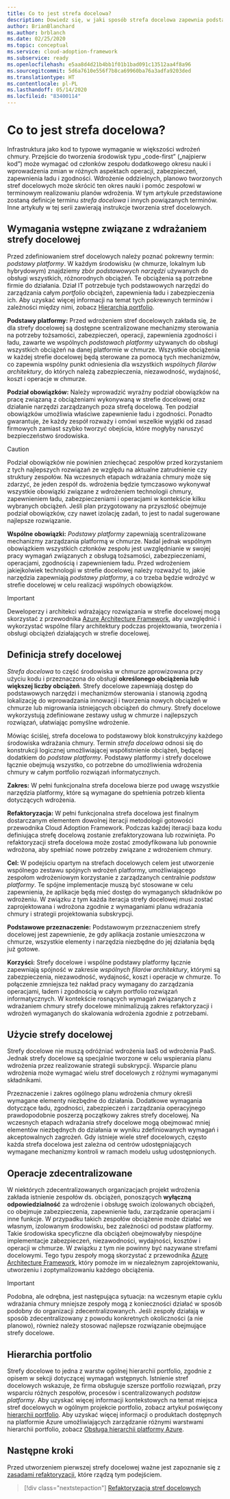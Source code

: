 ```yaml
---
title: Co to jest strefa docelowa?
description: Dowiedz się, w jaki sposób strefa docelowa zapewnia podstawowy blok konstrukcyjny dowolnego środowiska wdrażania chmury.
author: BrianBlanchard
ms.author: brblanch
ms.date: 02/25/2020
ms.topic: conceptual
ms.service: cloud-adoption-framework
ms.subservice: ready
ms.openlocfilehash: e5aa8d4d21b4bb1f01b1bad091c13512aa4f8a96
ms.sourcegitcommit: 5d6a7610e556f7b8ca69960ba76a3adfa9203ded
ms.translationtype: HT
ms.contentlocale: pl-PL
ms.lasthandoff: 05/14/2020
ms.locfileid: "83400114"
---
```

<!-- markdownlint-disable MD026 -->

# <a name="what-is-a-landing-zone"></a>Co to jest strefa docelowa?

Infrastruktura jako kod to typowe wymaganie w większości wdrożeń chmury. Przejście do tworzenia środowisk typu „code-first” („najpierw kod”) może wymagać od członków zespołu dodatkowego okresu nauki i wprowadzenia zmian w różnych aspektach operacji, zabezpieczeń, zapewnienia ładu i zgodności. Wdrożenie oddzielnych, planowo tworzonych stref docelowych może skrócić ten okres nauki i pomóc zespołowi w terminowym realizowaniu planów wdrożenia. W tym artykule przedstawione zostaną definicje terminu _strefa docelowa_ i innych powiązanych terminów. Inne artykuły w tej serii zawierają instrukcje tworzenia stref docelowych.

## <a name="prerequisite-to-landing-zone-deployment"></a>Wymagania wstępne związane z wdrażaniem strefy docelowej

Przed zdefiniowaniem stref docelowych należy poznać pokrewny termin: _podstawy platformy_. W każdym środowisku (w chmurze, lokalnym lub hybrydowym) znajdziemy zbór _podstawowych narzędzi_ używanych do obsługi wszystkich, różnorodnych obciążeń. Te obciążenia są potrzebne firmie do działania. Dział IT potrzebuje tych podstawowych narzędzi do zarządzania całym _portfolio_ obciążeń, zapewnienia ładu i zabezpieczenia ich. Aby uzyskać więcej informacji na temat tych pokrewnych terminów i zależności między nimi, zobacz [Hierarchia portfolio](../../reference/fundamental-concepts/hosting-hierarchy.md).

**Podstawy platformy:** Przed wdrożeniem stref docelowych zakłada się, że dla strefy docelowej są dostępne scentralizowane mechanizmy sterowania na potrzeby tożsamości, zabezpieczeń, operacji, zapewnienia zgodności i ładu, zawarte we wspólnych _podstawach platformy_ używanych do obsługi wszystkich obciążeń na danej platformie w chmurze. Wszystkie obciążenia w każdej strefie docelowej będą sterowane za pomocą tych mechanizmów, co zapewnia wspólny punkt odniesienia dla wszystkich _wspólnych filarów architektury_, do których należą zabezpieczenia, niezawodność, wydajność, koszt i operacje w chmurze.

**Podział obowiązków:** Należy wprowadzić wyraźny podział obowiązków na pracę związaną z obciążeniami wykonywaną w strefie docelowej oraz działanie narzędzi zarządzanych poza strefą docelową. Ten podział obowiązków umożliwia właściwe zapewnienie ładu i zgodności. Ponadto gwarantuje, że każdy zespół rozważy i omówi wszelkie wyjątki od zasad firmowych zamiast szybko tworzyć obejścia, które mogłyby naruszyć bezpieczeństwo środowiska.

> [!CAUTION]
> Podział obowiązków nie powinien zniechęcać zespołów przed korzystaniem z tych najlepszych rozwiązań ze względu na aktualne zatrudnienie czy struktury zespołów. Na wczesnych etapach wdrażania chmury może się zdarzyć, że jeden zespół ds. wdrożenia będzie tymczasowo wykonywał wszystkie obowiązki związane z wdrożeniem technologii chmury, zapewnieniem ładu, zabezpieczeniami i operacjami w kontekście kilku wybranych obciążeń. Jeśli plan przygotowany na przyszłość obejmuje podział obowiązków, czy nawet izolację zadań, to jest to nadal sugerowane najlepsze rozwiązanie.

**Wspólne obowiązki:** _Podstawy platformy_ zapewniają scentralizowane mechanizmy zarządzania platformą w chmurze. Nadal jednak wspólnym obowiązkiem wszystkich członków zespołu jest uwzględnianie w swojej pracy wymagań związanych z obsługą tożsamości, zabezpieczeniami, operacjami, zgodnością i zapewnieniem ładu. Przed wdrożeniem jakiejkolwiek technologii w strefie docelowej należy rozważyć to, jakie narzędzia zapewniają _podstawy platformy_, a co trzeba będzie wdrożyć w strefie docelowej w celu realizacji wspólnych obowiązków.

> [!IMPORTANT]
> Deweloperzy i architekci wdrażający rozwiązania w strefie docelowej mogą skorzystać z przewodnika [Azure Architecture Framework](https://docs.microsoft.com/azure/architecture/framework/), aby uwzględnić i wykorzystać wspólne filary architektury podczas projektowania, tworzenia i obsługi obciążeń działających w strefie docelowej.

## <a name="landing-zone-definition"></a>Definicja strefy docelowej

_Strefa docelowa_ to część środowiska w chmurze aprowizowana przy użyciu kodu i przeznaczona do obsługi **określonego obciążenia lub większej liczby obciążeń**. Strefy docelowe zapewniają dostęp do podstawowych narzędzi i mechanizmów sterowania i stanowią zgodną lokalizację do wprowadzania innowacji i tworzenia nowych obciążeń w chmurze lub migrowania istniejących obciążeń do chmury. Strefy docelowe wykorzystują zdefiniowane zestawy usług w chmurze i najlepszych rozwiązań, ułatwiając pomyślne wdrożenie.

Mówiąc ściślej, strefa docelowa to podstawowy blok konstrukcyjny każdego środowiska wdrażania chmury. Termin _strefa docelowa_ odnosi się do konstrukcji logicznej umożliwiającej współistnienie obciążeń, będącej dodatkiem do _podstaw platformy_. Podstawy platformy i strefy docelowe łącznie obejmują wszystko, co potrzebne do umożliwienia wdrożenia chmury w całym portfolio rozwiązań informatycznych.

**Zakres:** W pełni funkcjonalna strefa docelowa bierze pod uwagę wszystkie narzędzia platformy, które są wymagane do spełnienia potrzeb klienta dotyczących wdrożenia.

**Refaktoryzacja:** W pełni funkcjonalna strefa docelowa jest finalnym dostarczanym elementem dowolnej iteracji metodologii gotowości przewodnika Cloud Adoption Framework. Podczas każdej iteracji baza kodu definiująca strefę docelową zostanie zrefaktoryzowana lub rozwinięta. Po refaktoryzacji strefa docelowa może zostać zmodyfikowana lub ponownie wdrożona, aby spełniać nowe potrzeby związane z wdrożeniem chmury.

**Cel:** W podejściu opartym na strefach docelowych celem jest utworzenie wspólnego zestawu spójnych wdrożeń platformy, umożliwiającego zespołom wdrożeniowym korzystanie z zarządzanych centralnie _podstaw platformy_. Te spójne implementacje muszą być stosowane w celu zapewnienia, że aplikacje będą mieć dostęp do wymaganych składników po wdrożeniu. W związku z tym każda iteracja strefy docelowej musi zostać zaprojektowana i wdrożona zgodnie z wymaganiami planu wdrażania chmury i strategii projektowania subskrypcji.

**Podstawowe przeznaczenie:** Podstawowym przeznaczeniem strefy docelowej jest zapewnienie, że gdy aplikacja zostanie umieszczona w chmurze, wszystkie elementy i narzędzia niezbędne do jej działania będą już gotowe.

**Korzyści:** Strefy docelowe i wspólne podstawy platformy łącznie zapewniają spójność w zakresie _wspólnych filarów architektury_, którymi są zabezpieczenia, niezawodność, wydajność, koszt i operacje w chmurze. To połączenie zmniejsza też nakład pracy wymagany do zarządzania operacjami, ładem i zgodnością w całym portfolio rozwiązań informatycznych. W kontekście rosnących wymagań związanych z wdrażaniem chmury strefy docelowe minimalizują zakres refaktoryzacji i wdrożeń wymaganych do skalowania wdrożenia zgodnie z potrzebami.

## <a name="landing-zone-usage"></a>Użycie strefy docelowej

Strefy docelowe nie muszą odróżniać wdrożenia IaaS od wdrożenia PaaS. Jednak strefy docelowe są specjalnie tworzone w celu wspierania planu wdrożenia przez realizowanie strategii subskrypcji. Wsparcie planu wdrożenia może wymagać wielu stref docelowych z różnymi wymaganymi składnikami.

Przeznaczenie i zakres ogólnego planu wdrożenia chmury określi wymagane elementy niezbędne do działania. Dodatkowe wymagania dotyczące ładu, zgodności, zabezpieczeń i zarządzania operacyjnego prawdopodobnie poszerzą początkowy zakres strefy docelowej. Na wczesnych etapach wdrażania strefy docelowe mogą obejmować mniej elementów niezbędnych do działania w wyniku zdefiniowanych wymagań i akceptowalnych zagrożeń. Gdy istnieje wiele stref docelowych, często każda strefa docelowa jest zależna od centrów udostępniających wymagane mechanizmy kontroli w ramach modelu usług udostępnionych.

## <a name="decentralized-operations"></a>Operacje zdecentralizowane

W niektórych zdecentralizowanych organizacjach projekt wdrożenia zakłada istnienie zespołów ds. obciążeń, ponoszących **wyłączną odpowiedzialność** za wdrożenie i obsługę swoich izolowanych obciążeń, co obejmuje zabezpieczenia, zapewnienie ładu, zarządzanie operacjami i inne funkcje. W przypadku takich zespołów obciążenie może działać we własnym, izolowanym środowisku, bez zależności od podstaw platformy. Takie środowiska specyficzne dla obciążeń obejmowałyby niespójne implementacje zabezpieczeń, niezawodności, wydajności, kosztów i operacji w chmurze. W związku z tym nie powinny być nazywane strefami docelowymi. Tego typu zespoły mogą skorzystać z przewodnika [Azure Architecture Framework](https://docs.microsoft.com/azure/architecture/framework/), który pomoże im w niezależnym zaprojektowaniu, utworzeniu i zoptymalizowaniu każdego obciążenia.

> [!IMPORTANT]
> Podobna, ale odrębna, jest następująca sytuacja: na wczesnym etapie cyklu wdrażania chmury mniejsze zespoły mogą z konieczności działać w sposób podobny do organizacji zdecentralizowanych. Jeśli zespoły działają w sposób zdecentralizowany z powodu konkretnych okoliczności (a nie planowo), również należy stosować najlepsze rozwiązanie obejmujące strefy docelowe.

## <a name="portfolio-hierarchy"></a>Hierarchia portfolio

Strefy docelowe to jedna z warstw ogólnej hierarchii portfolio, zgodnie z opisem w sekcji dotyczącej wymagań wstępnych. Istnienie stref docelowych wskazuje, że firma obsługuje szersze portfolio rozwiązań, przy wsparciu różnych zespołów, procesów i scentralizowanych _podstaw platformy_. Aby uzyskać więcej informacji kontekstowych na temat miejsca stref docelowych w ogólnym projekcie portfolio, zobacz artykuł poświęcony [hierarchii portfolio](../../reference/fundamental-concepts/hosting-hierarchy.md). Aby uzyskać więcej informacji o produktach dostępnych na platformie Azure umożliwiających zarządzanie różnymi warstwami hierarchii portfolio, zobacz [Obsługa hierarchii platformy Azure](../../reference/fundamental-concepts/hierarchy-azure-tools.md).

## <a name="next-steps"></a>Następne kroki

Przed utworzeniem pierwszej strefy docelowej ważne jest zapoznanie się z [zasadami refaktoryzacji](./refactor.md), które rządzą tym podejściem.

> [!div class="nextstepaction"]
> [Refaktoryzacja stref docelowych](./refactor.md)
